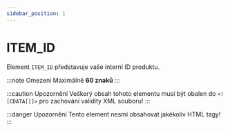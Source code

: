 ```yaml
---
sidebar_position: 1
---
```


# ITEM_ID

Element `ITEM_ID` představuje vaše interní ID produktu. 

:::note Omezení
Maximálně **60 znaků**
:::

:::caution Upozornění
Veškerý obsah tohoto elementu musí být obalen do `<![CDATA[]]>` pro zachování validity XML souboru!
:::

:::danger Upozornění
Tento element nesmí obsahovat jakékoliv HTML tagy!
:::